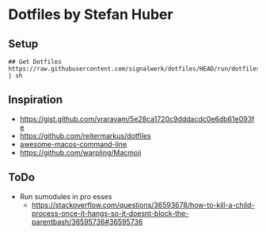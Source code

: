 # Dotfiles by Stefan Huber


## Setup
```
## Get Dotfiles
https://raw.githubusercontent.com/signalwerk/dotfiles/HEAD/run/dotfiles.sh | sh

```

## Inspiration
* https://gist.github.com/vraravam/5e28ca1720c9dddacdc0e6db61e093fe
* https://github.com/reitermarkus/dotfiles
* [awesome-macos-command-line](https://github.com/herrbischoff/awesome-macos-command-line)
* https://github.com/warpling/Macmoji

## ToDo
* Run sumodules in pro esses
  * https://stackoverflow.com/questions/36593678/how-to-kill-a-child-process-once-it-hangs-so-it-doesnt-block-the-parentbash/36595736#36595736
